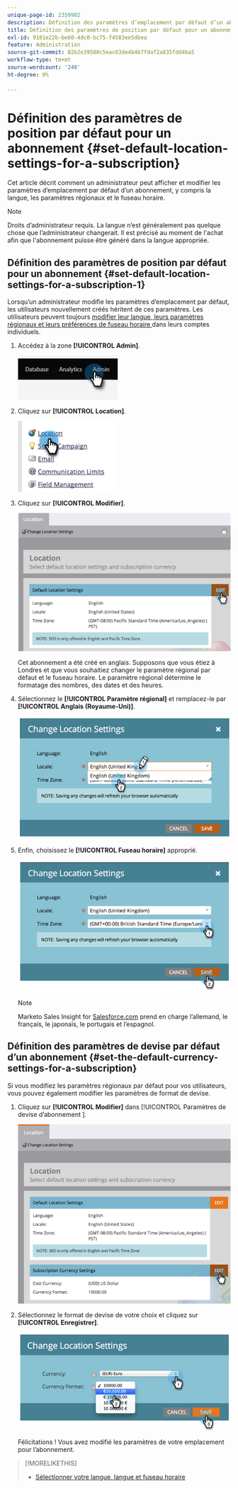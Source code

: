```yaml
---
unique-page-id: 2359902
description: Définition des paramètres d’emplacement par défaut d’un abonnement - Documents Marketo - Documentation du produit
title: Définition des paramètres de position par défaut pour un abonnement
exl-id: 9181e22b-be60-4dc0-bc75-f4583ee5dbea
feature: Administration
source-git-commit: 02b2e39580c5eac63de4b4b7fdaf2a835fdd4ba5
workflow-type: tm+mt
source-wordcount: '248'
ht-degree: 0%

---
```


# Définition des paramètres de position par défaut pour un abonnement {#set-default-location-settings-for-a-subscription}

Cet article décrit comment un administrateur peut afficher et modifier les paramètres d’emplacement par défaut d’un abonnement, y compris la langue, les paramètres régionaux et le fuseau horaire.

>[!NOTE]
>
>Droits d’administrateur requis. La langue n’est généralement pas quelque chose que l’administrateur changerait. Il est précisé au moment de l&#39;achat afin que l&#39;abonnement puisse être généré dans la langue appropriée.

## Définition des paramètres de position par défaut pour un abonnement {#set-default-location-settings-for-a-subscription-1}

Lorsqu’un administrateur modifie les paramètres d’emplacement par défaut, les utilisateurs nouvellement créés héritent de ces paramètres. Les utilisateurs peuvent toujours [ modifier leur langue, leurs paramètres régionaux et leurs préférences de fuseau horaire ](/help/marketo/product-docs/administration/settings/select-your-language-locale-and-time-zone.md) dans leurs comptes individuels.

1. Accédez à la zone **[!UICONTROL Admin]**.

   ![](assets/set-default-location-settings-for-a-subscription-1.png)

1. Cliquez sur **[!UICONTROL Location]**.

   ![](assets/set-default-location-settings-for-a-subscription-2.png)

1. Cliquez sur **[!UICONTROL Modifier]**.

   ![](assets/set-default-location-settings-for-a-subscription-3.png)

   Cet abonnement a été créé en anglais. Supposons que vous étiez à Londres et que vous souhaitiez changer le paramètre régional par défaut et le fuseau horaire. Le paramètre régional détermine le formatage des nombres, des dates et des heures.

1. Sélectionnez le **[!UICONTROL Paramètre régional]** et remplacez-le par **[!UICONTROL Anglais (Royaume-Uni)]**.

   ![](assets/set-default-location-settings-for-a-subscription-4.png)

1. Enfin, choisissez le **[!UICONTROL Fuseau horaire]** approprié.

   ![](assets/set-default-location-settings-for-a-subscription-5.png)

   >[!NOTE]
   >
   >Marketo Sales Insight for [Salesforce.com](https://salesforce.com/) prend en charge l’allemand, le français, le japonais, le portugais et l’espagnol.

## Définition des paramètres de devise par défaut d’un abonnement {#set-the-default-currency-settings-for-a-subscription}

Si vous modifiez les paramètres régionaux par défaut pour vos utilisateurs, vous pouvez également modifier les paramètres de format de devise.

1. Cliquez sur **[!UICONTROL Modifier]** dans [!UICONTROL  Paramètres de devise d’abonnement ].

   ![](assets/set-default-location-settings-for-a-subscription-6.png)

1. Sélectionnez le format de devise de votre choix et cliquez sur **[!UICONTROL Enregistrer]**.

   ![](assets/set-default-location-settings-for-a-subscription-7.png)

   Félicitations ! Vous avez modifié les paramètres de votre emplacement pour l’abonnement.

>[!MORELIKETHIS]
>
>* [Sélectionner votre langue, langue et fuseau horaire](/help/marketo/product-docs/administration/settings/select-your-language-locale-and-time-zone.md)
